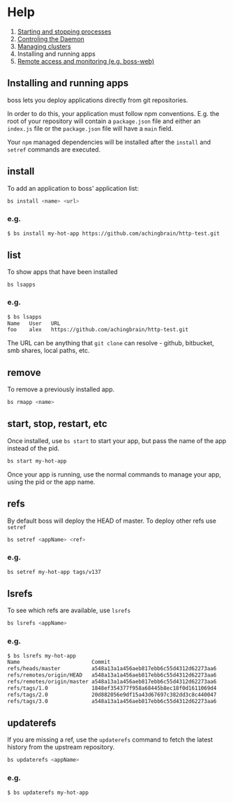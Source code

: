 # Help

1. [Starting and stopping processes](processes.md)
1. [Controling the Daemon](daemon.md)
1. [Managing clusters](clusters.md)
1. Installing and running apps
1. [Remote access and monitoring (e.g. boss-web)](remote.md)

## Installing and running apps

boss lets you deploy applications directly from git repositories.

In order to do this, your application must follow npm conventions.  E.g. the root of your repository will contain a `package.json` file and either an `index.js` file or the `package.json` file will have a `main` field.

Your `npm` managed dependencies will be installed after the `install` and `setref` commands are executed.

## install

To add an application to boss' application list:

```sh
bs install <name> <url>
```

### e.g.

```sh
$ bs install my-hot-app https://github.com/achingbrain/http-test.git
```

## list

To show apps that have been installed

```
bs lsapps
```

### e.g.

```sh
$ bs lsapps
Name   User   URL
foo    alex   https://github.com/achingbrain/http-test.git
```

The URL can be anything that `git clone` can resolve - github, bitbucket, smb shares, local paths, etc.

## remove

To remove a previously installed app.

```sh
bs rmapp <name>
```

## start, stop, restart, etc

Once installed, use `bs start` to start your app, but pass the name of the app instead of the pid.

```sh
bs start my-hot-app
```

Once your app is running, use the normal commands to manage your app, using the pid or the app name.

## refs

By default boss will deploy the HEAD of master.  To deploy other refs use `setref`

```sh
bs setref <appName> <ref>
```

### e.g.

```sh
bs setref my-hot-app tags/v137
```

## lsrefs

To see which refs are available, use `lsrefs`

```sh
bs lsrefs <appName>
```

### e.g.

```sh
$ bs lsrefs my-hot-app
Name                       Commit
refs/heads/master          a548a13a1a456aeb817ebb6c55d4312d62273aa6
refs/remotes/origin/HEAD   a548a13a1a456aeb817ebb6c55d4312d62273aa6
refs/remotes/origin/master a548a13a1a456aeb817ebb6c55d4312d62273aa6
refs/tags/1.0              1848ef354377f958a68445b8ec18f0d1611069d4
refs/tags/2.0              20d882056e9df15a43d67697c382dd3c8c440047
refs/tags/3.0              a548a13a1a456aeb817ebb6c55d4312d62273aa6
```

## updaterefs

If you are missing a ref, use the `updaterefs` command to fetch the latest history from the upstream repository.

```sh
bs updaterefs <appName>
```

### e.g.

```sh
$ bs updaterefs my-hot-app
```
